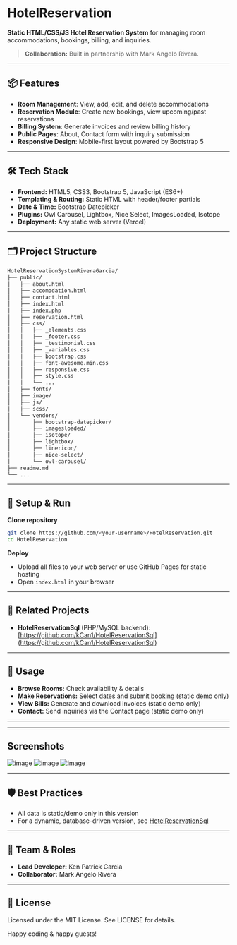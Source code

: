 # HotelReservation

**Static HTML/CSS/JS Hotel Reservation System** for managing room accommodations, bookings, billing, and inquiries.

> **Collaboration:** Built in partnership with Mark Angelo Rivera.

---

## 📦 Features

- **Room Management**: View, add, edit, and delete accommodations
- **Reservation Module**: Create new bookings, view upcoming/past reservations
- **Billing System**: Generate invoices and review billing history
- **Public Pages**: About, Contact form with inquiry submission
- **Responsive Design**: Mobile-first layout powered by Bootstrap 5

---

## 🛠️ Tech Stack

- **Frontend:** HTML5, CSS3, Bootstrap 5, JavaScript (ES6+)
- **Templating & Routing:** Static HTML with header/footer partials
- **Date & Time:** Bootstrap Datepicker
- **Plugins:** Owl Carousel, Lightbox, Nice Select, ImagesLoaded, Isotope
- **Deployment:** Any static web server  (Vercel)

---

## 🗂️ Project Structure

```bash
HotelReservationSystemRiveraGarcia/
├── public/
│   ├── about.html
│   ├── accomodation.html
│   ├── contact.html
│   ├── index.html
│   ├── index.php
│   ├── reservation.html
│   ├── css/
│   │   ├── _elements.css
│   │   ├── _footer.css
│   │   ├── _testimonial.css
│   │   ├── _variables.css
│   │   ├── bootstrap.css
│   │   ├── font-awesome.min.css
│   │   ├── responsive.css
│   │   ├── style.css
│   │   └── ...
│   ├── fonts/
│   ├── image/
│   ├── js/
│   ├── scss/
│   └── vendors/
│       ├── bootstrap-datepicker/
│       ├── imagesloaded/
│       ├── isotope/
│       ├── lightbox/
│       ├── linericon/
│       ├── nice-select/
│       └── owl-carousel/
├── readme.md
└── ...
```

---

## 🚀 Setup & Run

**Clone repository**

```bash
git clone https://github.com/<your-username>/HotelReservation.git
cd HotelReservation
```

**Deploy**

- Upload all files to your web server or use GitHub Pages for static hosting
- Open `index.html` in your browser

---

## 🔗 Related Projects

- **HotelReservationSql** (PHP/MySQL backend): [https://github.com/kCan1/HotelReservationSql](https://github.com/kCan1/HotelReservationSql)

---

## 🔧 Usage

- **Browse Rooms:** Check availability & details
- **Make Reservations:** Select dates and submit booking (static demo only)
- **View Bills:** Generate and download invoices (static demo only)
- **Contact:** Send inquiries via the Contact page (static demo only)

---

---

## Screenshots

![image](https://github.com/user-attachments/assets/41d2c99e-a75c-4591-bcb4-efe0bf128c0c)
![image](https://github.com/user-attachments/assets/440c7664-f1e2-49eb-badc-c288419c70a5)
![image](https://github.com/user-attachments/assets/b17d528d-6ba3-4314-b7ad-5579b5cff073)


---

## 🛡️ Best Practices

- All data is static/demo only in this version
- For a dynamic, database-driven version, see [HotelReservationSql](https://github.com/kCan1/HotelReservationSql)

---

## 👥 Team & Roles

- **Lead Developer:** Ken Patrick Garcia
- **Collaborator:** Mark Angelo Rivera

---

## 📄 License

Licensed under the MIT License. See LICENSE for details.

Happy coding & happy guests!
